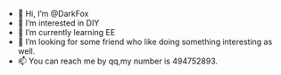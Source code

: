 - 👋 Hi, I’m @DarkFox
- 👀 I’m interested in DIY
- 🌱 I’m currently learning EE
- 💞️ I’m looking for some friend who like doing something interesting as well.
- 📫 You can reach me by qq,my number is 494752893.

<!---
godmid/godmid is a ✨ special ✨ repository because its `README.md` (this file) appears on your GitHub profile.
You can click the Preview link to take a look at your changes.
--->
